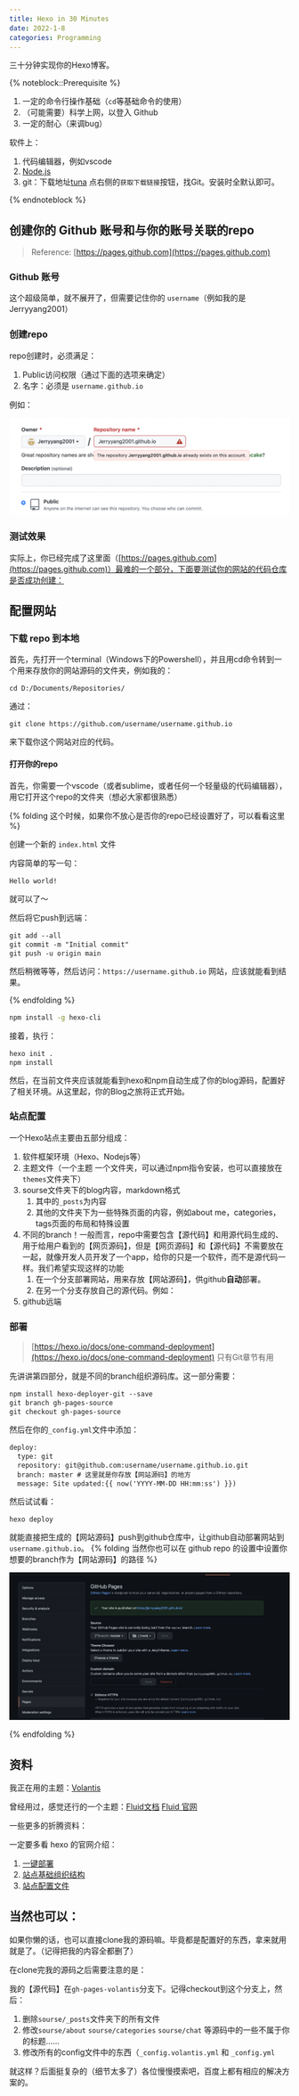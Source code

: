 ```yaml
---
title: Hexo in 30 Minutes
date: 2022-1-8
categories: Programming
---
```


三十分钟实现你的Hexo博客。

<!-- more -->

{% noteblock::Prerequisite %}

1. 一定的命令行操作基础（`cd`等基础命令的使用）
2. （可能需要）科学上网，以登入 Github
3. 一定的耐心（来调bug）

软件上：

1. 代码编辑器，例如vscode
2. [Node.js](http://nodejs.cn/download/)
3. git：下载地址[tuna](https://mirrors.tuna.tsinghua.edu.cn/) 点右侧的`获取下载链接`按钮，找Git。安装时全默认即可。

{% endnoteblock %}

## 创建你的 Github 账号和与你的账号关联的repo

> Reference: [https://pages.github.com](https://pages.github.com)

### Github 账号

这个超级简单，就不展开了，但需要记住你的 `username`（例如我的是Jerryyang2001）

### 创建repo

repo创建时，必须满足：

1. Public访问权限（通过下面的选项来确定）
2. 名字：必须是 `username.github.io`

例如：

![](hexo-in-30-minutes/2022-01-08-17-54-19.png)

### 测试效果

实际上，你已经完成了这里面（[https://pages.github.com](https://pages.github.com)）最难的一个部分，下面要测试你的网站的代码仓库是否成功创建：

## 配置网站

### 下载 repo 到本地

首先，先打开一个terminal（Windows下的Powershell），并且用cd命令转到一个用来存放你的网站源码的文件夹，例如我的：

```
cd D:/Documents/Repositories/
```

通过：

```
git clone https://github.com/username/username.github.io
```

来下载你这个网站对应的代码。

#### 打开你的repo

首先，你需要一个vscode（或者sublime，或者任何一个轻量级的代码编辑器），用它打开这个repo的文件夹（想必大家都很熟悉）

{% folding 这个时候，如果你不放心是否你的repo已经设置好了，可以看看这里 %}

创建一个新的 `index.html` 文件

内容简单的写一句：

```
Hello world!
```

就可以了～

然后将它push到远端：

```
git add --all
git commit -m "Initial commit"
git push -u origin main
```

然后稍微等等，然后访问：`https://username.github.io` 网站，应该就能看到结果。

{% endfolding %}

```bash
npm install -g hexo-cli
```

接着，执行：

```
hexo init .
npm install
```

然后，在当前文件夹应该就能看到hexo和npm自动生成了你的blog源码，配置好了相关环境。从这里起，你的Blog之旅将正式开始。

### 站点配置

一个Hexo站点主要由五部分组成：

1. 软件框架环境（Hexo、Nodejs等）
2. 主题文件（一个主题 一个文件夹，可以通过npm指令安装，也可以直接放在`themes`文件夹下）
3. sourse文件夹下的blog内容，markdown格式
   1. 其中的`_posts`为内容
   2. 其他的文件夹下为一些特殊页面的内容，例如about me，categories，tags页面的布局和特殊设置
4. 不同的branch！一般而言，repo中需要包含【源代码】和用源代码生成的、用于给用户看到的【网页源码】，但是【网页源码】和【源代码】不需要放在一起，就像开发人员开发了一个app，给你的只是一个软件，而不是源代码一样。我们希望实现这样的功能
   1. 在一个分支部署网站，用来存放【网站源码】，供github**自动**部署。
   2. 在另一个分支存放自己的源代码。例如：
5. github远端

### 部署

> [https://hexo.io/docs/one-command-deployment](https://hexo.io/docs/one-command-deployment) 只有Git章节有用

先讲讲第四部分，就是不同的branch组织源码库。这一部分需要：

```
npm install hexo-deployer-git --save
git branch gh-pages-source
git checkout gh-pages-source
```

然后在你的`_config.yml`文件中添加：

```
deploy:
  type: git
  repository: git@github.com:username/username.github.io.git
  branch: master # 这里就是你存放【网站源码】的地方
  message: Site updated:{{ now('YYYY-MM-DD HH:mm:ss') }})
```

然后试试看：

```
hexo deploy
```

就能直接把生成的【网站源码】push到github仓库中，让github自动部署网站到`username.github.io`。
{% folding 当然你也可以在 github repo 的设置中设置你想要的branch作为【网站源码】的路径 %}

![](hexo-in-30-minutes/2022-01-08-22-07-28.png)

{% endfolding %}

## 资料

我正在用的主题：[Volantis](https://volantis.js.org)

曾经用过，感觉还行的一个主题：[Fluid文档](https://fluid-dev.github.io/hexo-fluid-docs/start/) [Fluid 官网](https://hexo.fluid-dev.com)

一些更多的折腾资料：

一定要多看 hexo 的官网介绍：

1. [一键部署](https://hexo.io/docs/one-command-deployment#Git)
2. [站点基础组织结构](https://hexo.io/docs/setup)
3. [站点配置文件](https://hexo.io/docs/configuration)

## 当然也可以：

如果你懒的话，也可以直接clone我的源码嘛。毕竟都是配置好的东西，拿来就用就是了。（记得把我的内容全都删了）

在clone完我的源码之后需要注意的是：

我的【源代码】在`gh-pages-volantis`分支下。记得checkout到这个分支上，然后：

1. 删除`sourse/_posts`文件夹下的所有文件
2. 修改`sourse/about` `sourse/categories` `sourse/chat` 等源码中的一些不属于你的标题……
3. 修改所有的config文件中的东西（`_config.volantis.yml` 和 `_config.yml`

就这样？后面挺复杂的（细节太多了）各位慢慢摸索吧，百度上都有相应的解决方案的。
